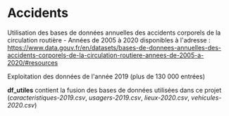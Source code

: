 # Accidents

Utilisation des bases de données annuelles des accidents corporels de la circulation routière - Années de 2005 à 2020 disponibles à l'adresse : https://www.data.gouv.fr/en/datasets/bases-de-donnees-annuelles-des-accidents-corporels-de-la-circulation-routiere-annees-de-2005-a-2020/#resources

Exploitation des données de l'année 2019 (plus de 130 000 entrées) 

 **df_utiles** contient la fusion des bases de données utilisées dans ce projet (*caracteristiques-2019.csv*, *usagers-2019.csv*, *lieux-2020.csv*, *vehicules-2020.csv*)
